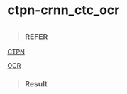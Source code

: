 # ctpn-crnn_ctc_ocr
###### _<!--票据识别-->_

> ### **REFER**

[CTPN](https://github.com/Liuzhuangcc/text-detection-ctpn)

[OCR](https://github.com/Liuzhuangcc/Lets_OCR/tree/master/recognizer/crnn)

> ### **Result**
>

